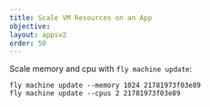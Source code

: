 ```yaml
---
title: Scale VM Resources on an App
objective: 
layout: appsv2
order: 50
---
```


Scale memory and cpu with `fly machine update`:

```
fly machine update --memory 1024 21781973f03e89
fly machine update --cpus 2 21781973f03e89
```
